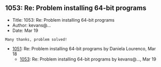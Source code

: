 ## 1053: Re: Problem installing 64-bit programs

- Title: 1053: Re: Problem installing 64-bit programs
- Author: kevans@...
- Date: Mar 19
```
Many thanks, problem solved! 
```

- [1051](1051.md): Re: Problem installing 64-bit programs by Daniela Lourenco, Mar 18
    - [1053](1053.md): Re: Problem installing 64-bit programs by kevans@..., Mar 19
